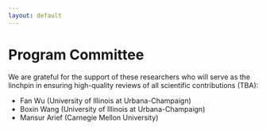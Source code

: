 ```yaml
---
layout: default
---
```


# Program Committee

We are grateful for the support of these researchers who will serve as the
linchpin in ensuring high-quality reviews of all scientific contributions (TBA):

- Fan Wu (University of Illinois at Urbana-Champaign)
- Boxin Wang (University of Illinois at Urbana-Champaign)
- Mansur Arief (Carnegie Mellon University)
